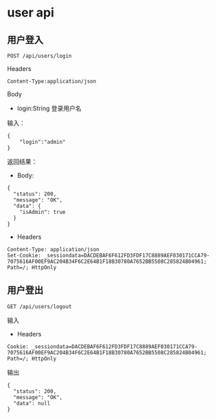 # user api

## 用户登入

```
POST /api/users/login
```

Headers
```
Content-Type:application/json
```

Body

- login:String  登录用户名

输入：
```
{
    "login":"admin"
}
```


返回结果：

- Body:
```
{
  "status": 200,
  "message": "OK",
  "data": {
    "isAdmin": true
  }
}
```

- Headers

```
Content-Type: application/json
Set-Cookie: _sessiondata=DACDEBAF6F612FD3FDF17C8889AEF030171CCA79-7075616AF00EF9AC204B34F6C2E64B1F18B30780A7652BB5508C285824B04961; Path=/; HttpOnly
```

## 用户登出

```
GET /api/users/logout
```

输入
- Headers
```
Cookie: _sessiondata=DACDEBAF6F612FD3FDF17C8889AEF030171CCA79-7075616AF00EF9AC204B34F6C2E64B1F18B30780A7652BB5508C285824B04961; Path=/; HttpOnly
```

输出
```
{
  "status": 200,
  "message": "OK",
  "data": null
}
```